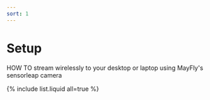 ```yaml
---
sort: 1
---
```


# Setup

HOW TO stream wirelessly to your desktop or laptop using MayFly's sensorleap camera

{% include list.liquid all=true %}

